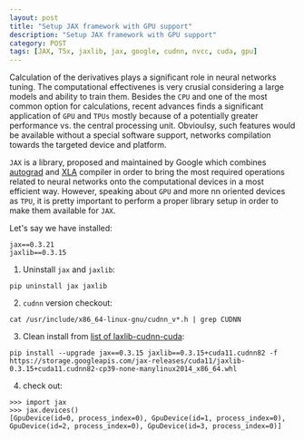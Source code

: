 ```yaml
---
layout: post
title: "Setup JAX framework with GPU support"
description: "Setup JAX framework with GPU support"
category: POST
tags: [JAX, T5x, jaxlib, jax, google, cudnn, nvcc, cuda, gpu]
---
```


Calculation of the derivatives plays a significant role in neural networks tuning. 
The computational effectivenes is very crusial considering a large models and ability to train them.
Besides the `CPU` and one of the most common option for calculations, recent advances finds a significant application of `GPU` and `TPUs`
mostly because of a potentially greater performance vs. the central processing unit.
Obvioulsy, such features would be available without a special software support, networks compilation towards the targeted device and platform.

<!--more-->

`JAX` is a library, proposed and maintained by Google which combines 
[autograd]()
and [XLA]() compiler in order to bring the most required operations related to neural networks onto the computational devices in a most efficient way.
However, speaking about `GPU` and more nn oriented devices as `TPU`, it is pretty important to perform a proper library setup in order to 
make them available for `JAX`.


Let's say we have installed:
```
jax==0.3.21
jaxlib==0.3.15
```

1. Uninstall `jax` and `jaxlib`:
```
pip uninstall jax jaxlib
```
2. `cudnn` version checkout:
```
cat /usr/include/x86_64-linux-gnu/cudnn_v*.h | grep CUDNN
```
3. Clean install from [list of laxlib-cudnn-cuda](https://storage.googleapis.com/jax-releases/jax_cuda_releases.html):
```
pip install --upgrade jax==0.3.15 jaxlib==0.3.15+cuda11.cudnn82 -f https://storage.googleapis.com/jax-releases/cuda11/jaxlib-0.3.15+cuda11.cudnn82-cp39-none-manylinux2014_x86_64.whl
```
4. check out:
```
>>> import jax
>>> jax.devices()
[GpuDevice(id=0, process_index=0), GpuDevice(id=1, process_index=0), GpuDevice(id=2, process_index=0), GpuDevice(id=3, process_index=0)]
```

